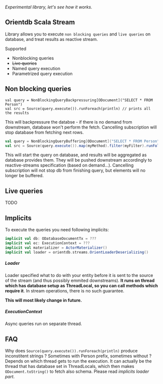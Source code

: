 _Experimental library, let's see how it works._

## Orientdb Scala Stream

Library allows you to execute `non blocking queries` and `live queries` on database, and treat results as reactive stream.

Supported
- Nonblocking queries
- ~~Live queries~~
- Named query execution
- Parametrized query execution

## Non blocking queries
```scalar
val query = NonBlockingQueryBackpressuring[ODocument]("SELECT * FROM Person")
val src = Source(query.execute()).runForeach(println) // prints all the results
```
This will backpressure the databse - if there is no demand from downstream, database won't perform the fetch. Cancelling subscription will stop database from fetching next rows. 

```scala
val query = NonBlockingQueryBuffering[ODocument]("SELECT * FROM Person")
val src = Source(query.execute()).map(myMethod).filter(myFilter).runFold(...) 
```
This will start the query on database, and results will be aggregated as database provides them. They will be pushed downstream accordingly to reactive-streams specification (based on demand...). Cancelling subscription will not stop db from finishing query, but elements will no longer be buffered.

## Live queries
TODO


## Implicits

To execute the queries you need following implicits:
```scala
implicit val db: ODatabaseDocumentTx = ???
implicit val ec: ExecutionContext = ???
implicit val materializer = ActorMaterializer()
implicit val loader = orientdb.streams.OrientLoaderDeserializing()
```
##### Loader
Loader specified what to do with your entity before it is sent to the source of the stream (and thus possibly emmited downstreams). **It runs on thread which has database setup as ThreadLocal, so you can call methods which require it**. In stream operations, there is no such guarantee.

**This will most likely change in future.**

##### ExecutionContext
Async queries run on separate thread.

## FAQ
Why does `Source(query.execute()).runForeach(println)` produce inconstitent strings ? Sometimes with Person prefix, sometimes without ?
Depends on which thread gets to run the execution. It can actually be the thread that has database set in ThreadLocals, which then makes `ODocument.toString()` to fetch also schema. Please read _implicits loader part_.
